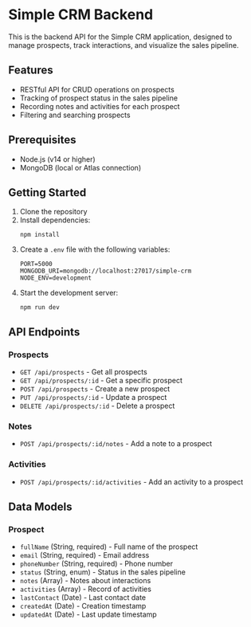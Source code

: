 # Simple CRM Backend

This is the backend API for the Simple CRM application, designed to manage prospects, track interactions, and visualize the sales pipeline.

## Features

- RESTful API for CRUD operations on prospects
- Tracking of prospect status in the sales pipeline
- Recording notes and activities for each prospect
- Filtering and searching prospects

## Prerequisites

- Node.js (v14 or higher)
- MongoDB (local or Atlas connection)

## Getting Started

1. Clone the repository
2. Install dependencies:
   ```
   npm install
   ```
3. Create a `.env` file with the following variables:
   ```
   PORT=5000
   MONGODB_URI=mongodb://localhost:27017/simple-crm
   NODE_ENV=development
   ```
4. Start the development server:
   ```
   npm run dev
   ```

## API Endpoints

### Prospects

- `GET /api/prospects` - Get all prospects
- `GET /api/prospects/:id` - Get a specific prospect
- `POST /api/prospects` - Create a new prospect
- `PUT /api/prospects/:id` - Update a prospect
- `DELETE /api/prospects/:id` - Delete a prospect

### Notes

- `POST /api/prospects/:id/notes` - Add a note to a prospect

### Activities

- `POST /api/prospects/:id/activities` - Add an activity to a prospect

## Data Models

### Prospect

- `fullName` (String, required) - Full name of the prospect
- `email` (String, required) - Email address
- `phoneNumber` (String, required) - Phone number
- `status` (String, enum) - Status in the sales pipeline
- `notes` (Array) - Notes about interactions
- `activities` (Array) - Record of activities
- `lastContact` (Date) - Last contact date
- `createdAt` (Date) - Creation timestamp
- `updatedAt` (Date) - Last update timestamp 